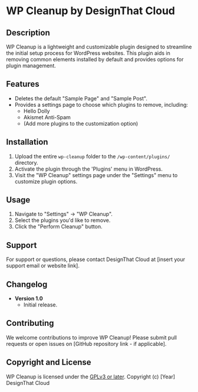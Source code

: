 # WP Cleanup by DesignThat Cloud

## Description

WP Cleanup is a lightweight and customizable plugin designed to streamline the initial setup process for WordPress websites. This plugin aids in removing common elements installed by default and provides options for plugin management. 

## Features

* Deletes the default "Sample Page" and "Sample Post".
* Provides a settings page to choose which plugins to remove, including:
    * Hello Dolly
    * Akismet Anti-Spam
    * (Add more plugins to the customization option)

## Installation

1. Upload the entire `wp-cleanup` folder to the `/wp-content/plugins/` directory.
2. Activate the plugin through the 'Plugins' menu in WordPress.
3. Visit the "WP Cleanup" settings page under the "Settings" menu to customize plugin options.

## Usage

1. Navigate to "Settings" -> "WP Cleanup".
2. Select the plugins you'd like to remove.  
3. Click the "Perform Cleanup" button.

## Support

For support or questions, please contact DesignThat Cloud at [insert your support email or website link].

## Changelog

* **Version 1.0**
    * Initial release.

## Contributing

We welcome contributions to improve WP Cleanup! Please submit pull requests or open issues on [GitHub repository link - if applicable].

## Copyright and License

WP Cleanup is licensed under the [GPLv3 or later]([https://www.gnu.org/licenses/gpl-3.0.html]). 
Copyright (c) [Year] DesignThat Cloud